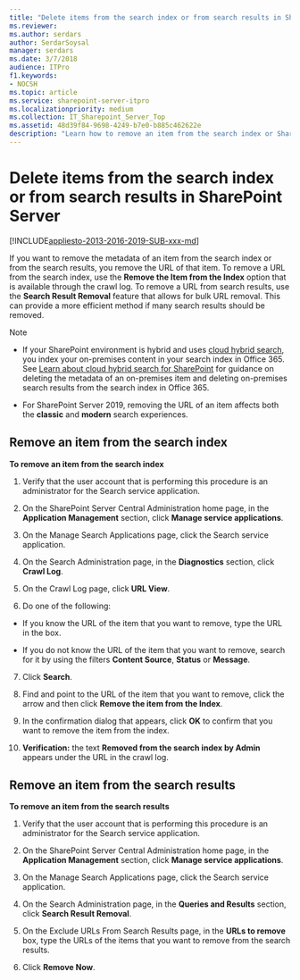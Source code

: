 ```yaml
---
title: "Delete items from the search index or from search results in SharePoint Server"
ms.reviewer: 
ms.author: serdars
author: SerdarSoysal
manager: serdars
ms.date: 3/7/2018
audience: ITPro
f1.keywords:
- NOCSH
ms.topic: article
ms.service: sharepoint-server-itpro
ms.localizationpriority: medium
ms.collection: IT_Sharepoint_Server_Top
ms.assetid: 48d39f84-9698-4249-b7e0-b885c462622e
description: "Learn how to remove an item from the search index or SharePoint Server search results by removing the URL."
---
```


# Delete items from the search index or from search results in SharePoint Server

[!INCLUDE[appliesto-2013-2016-2019-SUB-xxx-md](../includes/appliesto-2013-2016-2019-SUB-xxx-md.md)] 
  
If you want to remove the metadata of an item from the search index or from the search results, you remove the URL of that item. To remove a URL from the search index, use the **Remove the Item from the Index** option that is available through the crawl log. To remove a URL from search results, use the **Search Result Removal** feature that allows for bulk URL removal. This can provide a more efficient method if many search results should be removed. 
  
> [!NOTE]
> 
> - If your SharePoint environment is hybrid and uses [cloud hybrid search](../hybrid/learn-about-cloud-hybrid-search-for-sharepoint.md), you index your on-premises content in your search index in Office 365. See [Learn about cloud hybrid search for SharePoint](../hybrid/learn-about-cloud-hybrid-search-for-sharepoint.md) for guidance on deleting the metadata of an on-premises item and deleting on-premises search results from the search index in Office 365. 
>
> - For SharePoint Server 2019, removing the URL of an item affects both the **classic** and **modern** search experiences.
  
    
## Remove an item from the search index
<a name="proc1"> </a>

 **To remove an item from the search index**
  
1. Verify that the user account that is performing this procedure is an administrator for the Search service application.
    
2. On the SharePoint Server Central Administration home page, in the **Application Management** section, click **Manage service applications**.
    
3. On the Manage Search Applications page, click the Search service application. 
    
4. On the Search Administration page, in the **Diagnostics** section, click **Crawl Log**.
    
5. On the Crawl Log page, click **URL View**.
    
6. Do one of the following: 
    
  - If you know the URL of the item that you want to remove, type the URL in the box.
    
  - If you do not know the URL of the item that you want to remove, search for it by using the filters **Content Source**, **Status** or **Message**.
    
7. Click **Search**.
    
8. Find and point to the URL of the item that you want to remove, click the arrow and then click **Remove the item from the Index**.
    
9. In the confirmation dialog that appears, click **OK** to confirm that you want to remove the item from the index. 
    
10. **Verification:** the text **Removed from the search index by Admin** appears under the URL in the crawl log. 
    
## Remove an item from the search results
<a name="proc2"> </a>

 **To remove an item from the search results**
  
1. Verify that the user account that is performing this procedure is an administrator for the Search service application.
    
2. On the SharePoint Server Central Administration home page, in the **Application Management** section, click **Manage service applications**.
    
3. On the Manage Search Applications page, click the Search service application. 
    
4. On the Search Administration page, in the **Queries and Results** section, click **Search Result Removal**.
    
5. On the Exclude URLs From Search Results page, in the **URLs to remove** box, type the URLs of the items that you want to remove from the search results. 
    
6. Click **Remove Now**.
